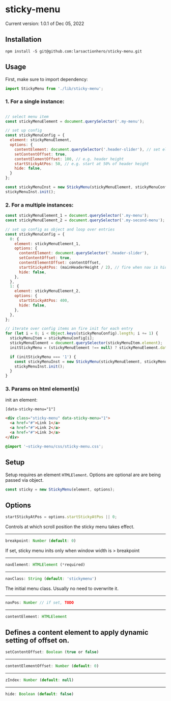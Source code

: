 # sticky-menu
Current version: 1.0.1 of Dec 05, 2022

## Installation
```npm
npm install -S git@github.com:larsactionhero/sticky-menu.git
```

## Usage
First, make sure to import dependency:
```javascript
import StickyMenu from './lib/sticky-menu';
```

### 1. For a single instance:
```javascript

// select menu item
const stickyMenuElement = document.querySelector('.my-menu');

// set up config
const stickyMenuConfig = {
  element: stickyMenuElement,
  options: {
    contentElement: document.querySelector('.header-slider'), // set element to prevent from jumping when menu is active
    setContentOffset: true,
    contentElementOffset: 100, // e.g. header height
    startStickyAtPos: 50, // e.g. start at 50% of header height
    hide: false,
  }
};

const stickyMenuInst = new StickyMenu(stickyMenuElement, stickyMenuConfig);
stickyMenuInst.init();
```

### 2. For a multiple instances:
```javascript
const stickyMenuElement_1 = document.querySelector('.my-menu');
const stickyMenuElement_2 = document.querySelector('.my-second-menu');

// set up config as object and loop over entries
const stickyMenuConfig = {
  0: {
    element: stickyMenuElement_1,
    options: {
      contentElement: document.querySelector('.header-slider'),
      setContentOffset: true,
      contentElementOffset: contentOffset,
      startStickyAtPos: (mainHeaderHeight / 2), // fire when nav is hidden by half of its height
      hide: false,
    },
  },
  1: {
    element: stickyMenuElement_2,
    options: {
      startStickyAtPos: 400,
      hide: false,
    },
  },
};

// iterate over config items an fire init for each entry
for (let i = 0; i < Object.keys(stickyMenuConfig).length; i += 1) {
  stickyMenuItem = stickyMenuConfig[i];
  stickyMenuElement = document.querySelector(stickyMenuItem.element);
  initStickyMenu = (stickyMenuElement !== null) ? stickyMenuElement.dataset.stickyMenu : false;

  if (initStickyMenu === '1') {
    const stickyMenuInst = new StickyMenu(stickyMenuElement, stickyMenuItem.options);
    stickyMenuInst.init();
  }
}
```

### 3. Params on html element(s)
init an element:  
```
[data-sticky-menu="1"]
```

```html
<div class="sticky-menu" data-sticky-menu="1">
  <a href="#">Link 1</a>
  <a href="#">Link 2</a>
  <a href="#">Link 3</a>
</div>
```

```css
@import '~sticky-menu/css/sticky-menu.css';
```

## Setup
Setup requires an element `HTMLElement`.
Options are optional are are being passed via object.
```javascript
const sticky = new StickyMenu(element, options);
```

## Options
```javascript 
startStickyAtPos = options.startStickyAtPos || 0;
```
Controls at which scroll position the sticky menu takes effect.

---
```javascript 
breakpoint: Number (default: 0) 
```
If set, sticky menu inits only when window width is > breakpoint

---
```javascript 
navElement: HTMLElement (*required)
```
---
```javascript 
navClass: String (default: 'stickymenu')
```
The initial menu class. Usually no need to overwrite it.

---
```javascript 
navPos: Number // if set, TODO
```
---
```javascript 
contentElement: HTMLElement 
```
Defines a content element to apply dynamic setting of offset on.
---
```javascript 
setContentOffset: Boolean (true or false)
```
---
```javascript 
contentElementOffset: Number (default: 0)
```
---
```javascript 
zIndex: Number (default: null)
```
---
```javascript 
hide: Boolean (default: false)
```
